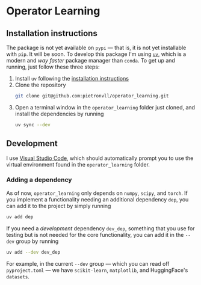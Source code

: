# Operator Learning

## Installation instructions
The package is not yet available on `pypi` — that is, it is not yet installable with `pip`. It will be soon. To develop this package I'm using [`uv`](https://docs.astral.sh/uv/), which is a modern and *way faster* package manager than `conda`. To get up and running, just follow these three steps:

1. Install `uv` following the [installation instructions](https://docs.astral.sh/uv/getting-started/installation/)
2. Clone the repository
    ```bash
    git clone git@github.com:pietronvll/operator_learning.git
    ```
3. Open a terminal window in the `operator_learning` folder just cloned, and install the dependencies by running 
    ```bash
    uv sync --dev
    ```

## Development
I use [Visual Studio Code](https://code.visualstudio.com/), which should automatically prompt you to use the virtual environment found in the `operator_learning` folder.

### Adding a dependency
As of now, `operator_learning` only depends on `numpy`, `scipy`, and `torch`. If you implement a functionality needing an additional dependency `dep`, you can add it to the project by simply running
```bash
uv add dep
```
If you need a *development* dependency `dev_dep`, something that you use for testing but is not needed for the core functionality, you can add it in the `--dev` group by running
```bash
uv add --dev dev_dep
```
For example, in the current `--dev` group — which you can read off `pyproject.toml` — we have `scikit-learn`, `matplotlib`, and HuggingFace's `datasets`.

